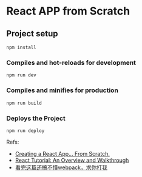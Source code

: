 # React APP from Scratch

## Project setup

```
npm install
```

### Compiles and hot-reloads for development
```
npm run dev
```

### Compiles and minifies for production
```
npm run build
```

### Deploys the Project
```
npm run deploy
```

Refs:

- [Creating a React App… From Scratch.](https://blog.usejournal.com/creating-a-react-app-from-scratch-f3c693b84658)
- [React Tutorial: An Overview and Walkthrough](https://www.taniarascia.com/getting-started-with-react/)
- [看完这篇还搞不懂webpack，求你打我](https://juejin.im/post/6844904030649614349)
